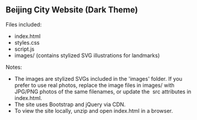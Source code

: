 
Beijing City Website (Dark Theme)
--------------------------------
Files included:
- index.html
- styles.css
- script.js
- images/ (contains stylized SVG illustrations for landmarks)

Notes:
- The images are stylized SVGs included in the 'images' folder. If you prefer to use real photos, replace the image files in images/ with JPG/PNG photos of the same filenames, or update the <img> src attributes in index.html.
- The site uses Bootstrap and jQuery via CDN.
- To view the site locally, unzip and open index.html in a browser.
